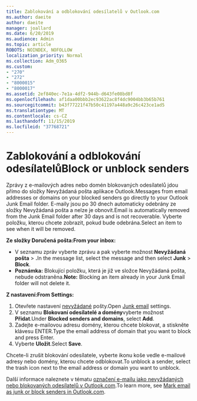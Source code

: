 ```yaml
---
title: Zablokování a odblokování odesílatelů v Outlook.com
ms.author: daeite
author: daeite
manager: joallard
ms.date: 6/20/2019
ms.audience: Admin
ms.topic: article
ROBOTS: NOINDEX, NOFOLLOW
localization_priority: Normal
ms.collection: Adm_O365
ms.custom:
- "270"
- "272"
- "8000015"
- "8000017"
ms.assetid: 2ef840ec-7e1a-4df2-944b-d643fe08bd8f
ms.openlocfilehash: af1daa00bbb2ec93622ac8f4dc9004bb3b65b761
ms.sourcegitcommit: b43f77221f47b50c41197a448a9c26c423ce1ad5
ms.translationtype: MT
ms.contentlocale: cs-CZ
ms.lasthandoff: 11/15/2019
ms.locfileid: "37768721"
---
```

# <a name="block-or-unblock-senders"></a><span data-ttu-id="c3b32-102">Zablokování a odblokování odesílatelů</span><span class="sxs-lookup"><span data-stu-id="c3b32-102">Block or unblock senders</span></span>

<span data-ttu-id="c3b32-103">Zprávy z e-mailových adres nebo domén blokovaných odesílatelů jdou přímo do složky Nevyžádaná pošta aplikace Outlook.</span><span class="sxs-lookup"><span data-stu-id="c3b32-103">Messages from email addresses or domains on your blocked senders go directly to your Outlook Junk Email folder.</span></span> <span data-ttu-id="c3b32-104">E-maily jsou po 30 dnech automaticky odebrány ze složky Nevyžádaná pošta a nelze je obnovit.</span><span class="sxs-lookup"><span data-stu-id="c3b32-104">Email is automatically removed from the Junk Email folder after 30 days and is not recoverable.</span></span> <span data-ttu-id="c3b32-105">Vyberte položku, kterou chcete zobrazit, pokud bude odebrána.</span><span class="sxs-lookup"><span data-stu-id="c3b32-105">Select an item to see when it will be removed.</span></span>

<span data-ttu-id="c3b32-106">**Ze složky Doručená pošta:**</span><span class="sxs-lookup"><span data-stu-id="c3b32-106">**From your inbox:**</span></span>

- <span data-ttu-id="c3b32-107">V seznamu zpráv vyberte zprávu a pak vyberte možnost **Nevyžádaná pošta** > **.**</span><span class="sxs-lookup"><span data-stu-id="c3b32-107">In the message list, select the message and then select **Junk** > **Block**.</span></span>
- <span data-ttu-id="c3b32-108">**Poznámka:** Blokující položku, která je již ve složce Nevyžádaná pošta, nebude odstraněna.</span><span class="sxs-lookup"><span data-stu-id="c3b32-108">**Note:** Blocking an item already in your Junk Email folder will not delete it.</span></span>

<span data-ttu-id="c3b32-109">**Z nastavení:**</span><span class="sxs-lookup"><span data-stu-id="c3b32-109">**From Settings:**</span></span>

1. <span data-ttu-id="c3b32-110">Otevřete nastavení [nevyžádané](https://outlook.live.com/mail/options/mail/junkEmail) pošty.</span><span class="sxs-lookup"><span data-stu-id="c3b32-110">Open [Junk email](https://outlook.live.com/mail/options/mail/junkEmail) settings.</span></span>
2. <span data-ttu-id="c3b32-111">V seznamu **Blokovaní odesílatelé a domény**vyberte možnost **Přidat**.</span><span class="sxs-lookup"><span data-stu-id="c3b32-111">Under **Blocked senders and domains**, select **Add**.</span></span>
3. <span data-ttu-id="c3b32-112">Zadejte e-mailovou adresu domény, kterou chcete blokovat, a stiskněte klávesu ENTER.</span><span class="sxs-lookup"><span data-stu-id="c3b32-112">Type the email address of domain that you want to block and press Enter.</span></span>
4. <span data-ttu-id="c3b32-113">Vyberte **Uložit**.</span><span class="sxs-lookup"><span data-stu-id="c3b32-113">Select **Save**.</span></span>

<span data-ttu-id="c3b32-114">Chcete-li zrušit blokování odesílatele, vyberte ikonu koše vedle e-mailové adresy nebo domény, kterou chcete odblokovat.</span><span class="sxs-lookup"><span data-stu-id="c3b32-114">To unblock a sender, select the trash icon next to the email address or domain you want to unblock.</span></span>

<span data-ttu-id="c3b32-115">Další informace naleznete v tématu [označení e-mailu jako nevyžádaných nebo blokovaných odesílatelů v Outlook.com](https://support.office.com/article/a3ece97b-82f8-4a5e-9ac3-e92fa6427ae4?wt.mc_id=Office_Outlook_com_Alchemy).</span><span class="sxs-lookup"><span data-stu-id="c3b32-115">To learn more, see [Mark email as junk or block senders in Outlook.com](https://support.office.com/article/a3ece97b-82f8-4a5e-9ac3-e92fa6427ae4?wt.mc_id=Office_Outlook_com_Alchemy).</span></span>